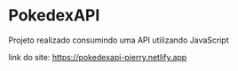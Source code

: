 # PokedexAPI
Projeto realizado consumindo uma API utilizando JavaScript

link do site:
https://pokedexapi-pierry.netlify.app

